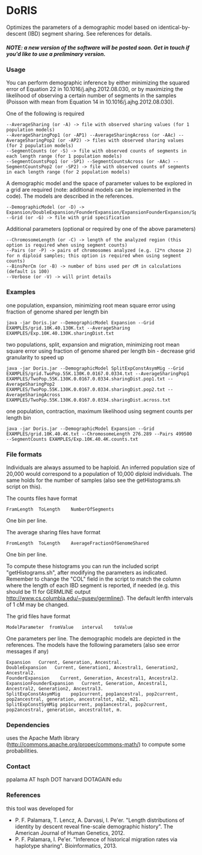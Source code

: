 # DoRIS

Optimizes the parameters of a demographic model based on identical-by-descent (IBD) segment sharing. See references for details.

##### NOTE: a new version of the software will be posted soon. Get in touch if you'd like to use a preliminary version.

### Usage

You can perform demographic inference by either minimizing the squared error of Equation 22 in 10.1016/j.ajhg.2012.08.030, or by maximizing the likelihood of observing a certain number of segments in the samples (Poisson with mean from Equation 14 in 10.1016/j.ajhg.2012.08.030).

One of the following is required

    --AverageSharing (or -A) -> file with observed sharing values (for 1 population models)
    --AverageSharingPop1 (or -AP1) --AverageSharingAcross (or -AAc) --AverageSharingPop2 (or -AP2) -> files with observed sharing values (for 2 population models)
    --SegmentCounts (or -S) -> file with observed counts of segments in each length range (for 1 population models)
    --SegmentCountsPop1 (or -SP1) --SegmentCountsAcross (or -AAc) --SegmentCountsPop2 (or -SP2) -> file with observed counts of segments in each length range (for 2 population models)

A demographic model and the space of parameter values to be explored in a grid are required (note: additional models can be implemented in the code). The models are described in the references.

    --DemographicModel (or -D) -> Expansion/DoubleExpansion/FounderExpansion/ExpansionFounderExpansion/SplitExpConstAsymMig/SplitExpConstSymMig
    --Grid (or -G) -> file with grid specification

Additional parameters (optional or required by one of the above parameters)

    --ChromosomeLength (or -C) -> length of the analyzed region (this option is required when using segment counts)
    --Pairs (or -P) -> pairs of chromosomes analyzed (e.g. (2*n choose 2) for n diploid samples; this option is required when using segment counts)
    --BinsPerCm (or -B) -> number of bins used per cM in calculations (default is 100)
    --Verbose (or -V) -> will print details

### Examples

one population, expansion, minimizing root mean square error using fraction of genome shared per length bin

    java -jar Doris.jar --DemographicModel Expansion --Grid EXAMPLES/grid.10K.40.130K.txt --AverageSharing EXAMPLES/Exp.10K.40.130K.sharingDist.txt 

two populations, split, expansion and migration, minimizing root mean square error using fraction of genome shared per length bin - decrease grid granularity to speed up

    java -jar Doris.jar --DemographicModel SplitExpConstAsymMig --Grid EXAMPLES/grid.TwoPop.55K.130K.0.0167.0.0334.txt --AverageSharingPop1 EXAMPLES/TwoPop.55K.130K.0.0167.0.0334.sharingDist.pop1.txt --AverageSharingPop2 EXAMPLES/TwoPop.55K.130K.0.0167.0.0334.sharingDist.pop2.txt --AverageSharingAcross EXAMPLES/TwoPop.55K.130K.0.0167.0.0334.sharingDist.across.txt

one population, contraction, maximum likelihood using segment counts per length bin

    java -jar Doris.jar --DemographicModel Expansion --Grid EXAMPLES/grid.10K.40.4K.txt --ChromosomeLength 276.289 --Pairs 499500 --SegmentCounts EXAMPLES/Exp.10K.40.4K.counts.txt

### File formats

Individuals are always assumed to be haploid. An inferred population size of 20,000 would correspond to a population of 10,000 diploid individuals. The same holds for the number of samples (also see the getHistograms.sh script on this).

The counts files have format

    FramLength	ToLength	NumberOfSegments
One bin per line.

The average sharing files have format

    FromLength	ToLength	AverageFractionOfGenomeShared
One bin per line.

To compute these histograms you can run the included script "getHistograms.sh", after modifying the parameters as indicated. Remember to change the "COL" field in the script to match the column where the length of each IBD segment is reported, if needed (e.g. this should be 11 for GERMLINE output http://www.cs.columbia.edu/~gusev/germline/). The default lenfth intervals of 1 cM may be changed.

The grid files have format

    ModelParameter  fromValue   interval    toValue
One parameters per line. The demographic models are depicted in the references. The models have the following parameters (also see error messages if any)

    Expansion   Current, Generation, Ancestral.
    DoubleExpansion   Current, Generation1, Ancestral1, Generation2, Ancestral2.
    FounderExpansion    Current, Generation, Ancestral1, Ancestral2.
    ExpansionFounderExpansion   Current, Generation, Ancestral1, Ancestral2, Generation2, Ancestral3.
    SplitExpConstAsymMig    pop1current, pop1ancestral, pop2current, pop2ancestral, generation, ancestraltot, m12, m21.
    SplitExpConstSymMig pop1current, pop1ancestral, pop2current, pop2ancestral, generation, ancestraltot, m.

### Dependencies

uses the Apache Math library (http://commons.apache.org/proper/commons-math/) to compute some probabilities.

### Contact

ppalama AT hsph DOT harvard DOTAGAIN edu

### References

this tool was developed for

- P. F. Palamara, T. Lencz, A. Darvasi, I. Pe'er. "Length distributions of identity by descent reveal fine-scale demographic history". The American Journal of Human Genetics, 2012.
- P. F. Palamara, I. Pe'er. "Inference of historical migration rates via haplotype sharing". Bioinformatics, 2013.
